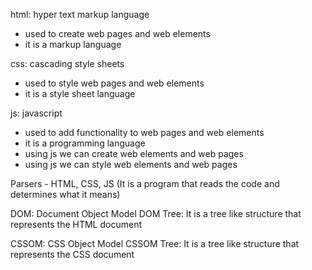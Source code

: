 html: hyper text markup language

- used to create web pages and web elements
- it is a markup language

css: cascading style sheets

- used to style web pages and web elements
- it is a style sheet language

js: javascript

- used to add functionality to web pages and web elements
- it is a programming language
- using js we can create web elements and web pages
- using js we can style web elements and web pages

Parsers - HTML, CSS, JS (It is a program that reads the code and determines what it means)

DOM: Document Object Model
DOM Tree: It is a tree like structure that represents the HTML document

CSSOM: CSS Object Model
CSSOM Tree: It is a tree like structure that represents the CSS document